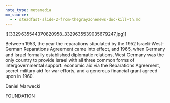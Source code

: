 ```yaml
---
note_type: metamedia
mm_source:
  - - steadfast-slide-2-from-thegrayzonenews-doc-kill-th.md
---
```


![[3329635544370820958_3329635539035679247.jpg]]

Between 1953, the year the reparations
stipulated by the 1952 Israeli-West-
German Reparations Agreement came into
effect, and 1965, when Germany and Israel
formally established diplomatic relations,
West Germany was the only country to
provide Israel with all three common forms
of intergovernmental support: economic
aid via the Reparations Agreement, secret
military aid for war efforts, and a generous
financial grant agreed upon in 1960.

Daniel Marwecki

FOUNDATION

